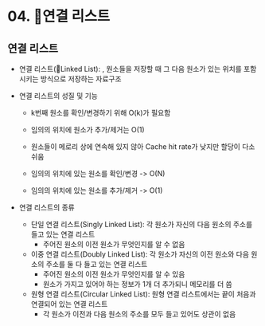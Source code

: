 # 04. 연결 리스트

## 연결 리스트
- 연결 리스트(Linked List): , 원소들을 저장할 때 그 다음 원소가 있는 위치를 포함시키는 방식으로 저장하는 자료구조

- 연결 리스트의 성질 및 기능
  - k번째 원소를 확인/변경하기 위해 O(k)가 필요함
  - 임의의 위치에 원소가 추가/제거는 O(1)
  - 원소들이 메로리 상에 연속해 있지 않아 Cache hit rate가 낮지만 할당이 다소 쉬움

  - 임의의 위치에 있는 원소를 확인/변경 -> O(N)
  - 임의의 위치에 있는 원소를 추가/제거 -> O(1)

- 연결 리스트의 종류
  - 단일 연결 리스트(Singly Linked List): 각 원소가 자신의 다음 원소의 주소를 들고 있는 연결 리스트
    - 주어진 원소의 이전 원소가 무엇인지를 알 수 없음
  - 이중 연결 리스트(Doubly Linked List): 각 원소가 자신의 이전 원소와 다음 원소의 주소를 둘 다 들고 있는 연결 리스트
    - 주어진 원소의 이전 원소가 무엇인지를 알 수 있음
    - 원소가 가지고 있어야 하는 정보가 1개 더 추가되니 메모리를 더 씀
  - 원형 연결 리스트(Circular Linked List): 원형 연결 리스트에서는 끝이 처음과 연결되어 있는 연결 리스트
    - 각 원소가 이전과 다음 원소의 주소를 모두 들고 있어도 상관이 없음
